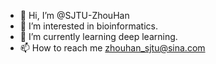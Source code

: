 - 👋 Hi, I’m @SJTU-ZhouHan
- 👀 I’m interested in bioinformatics.
- 🌱 I’m currently learning deep learning.
- 📫 How to reach me zhouhan_sjtu@sina.com

<!---
SJTU-ZhouHan/SJTU-ZhouHan is a ✨ special ✨ repository because its `README.md` (this file) appears on your GitHub profile.
You can click the Preview link to take a look at your changes.
--->
